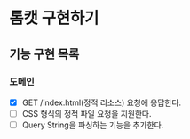 # 톰캣 구현하기

## 기능 구현 목록

### 도메인
- [x] GET /index.html(정적 리소스) 요청에 응답한다.
- [ ] CSS 형식의 정적 파일 요청을 지원한다.
- [ ] Query String을 파싱하는 기능을 추가한다.
